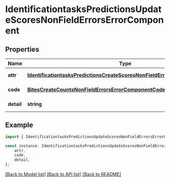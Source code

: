 # IdentificationtasksPredictionsUpdateScoresNonFieldErrorsErrorComponent


## Properties

Name | Type | Description | Notes
------------ | ------------- | ------------- | -------------
**attr** | [**IdentificationtasksPredictionsCreateScoresNonFieldErrorsErrorComponentAttr**](IdentificationtasksPredictionsCreateScoresNonFieldErrorsErrorComponentAttr.md) |  | [default to undefined]
**code** | [**BitesCreateCountsNonFieldErrorsErrorComponentCode**](BitesCreateCountsNonFieldErrorsErrorComponentCode.md) |  | [default to undefined]
**detail** | **string** |  | [default to undefined]

## Example

```typescript
import { IdentificationtasksPredictionsUpdateScoresNonFieldErrorsErrorComponent } from 'mosquito-alert';

const instance: IdentificationtasksPredictionsUpdateScoresNonFieldErrorsErrorComponent = {
    attr,
    code,
    detail,
};
```

[[Back to Model list]](../README.md#documentation-for-models) [[Back to API list]](../README.md#documentation-for-api-endpoints) [[Back to README]](../README.md)
